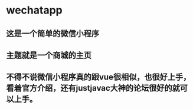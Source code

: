 # wechatapp
## 这是一个简单的微信小程序
## 主题就是一个商城的主页
## 不得不说微信小程序真的跟vue很相似，也很好上手，看着官方介绍，还有justjavac大神的论坛很好的就可以上手。
